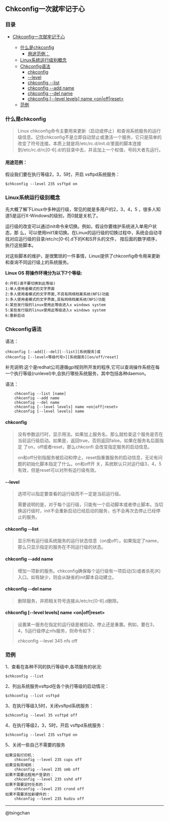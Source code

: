 ## Chkconfig一次就牢记于心

### 目录

- [Chkconfig一次就牢记于心](#chkconfig一次就牢记于心)

    - [什么是chkconfig](#什么是chkconfig)
        - [用途范例：](#用途范例)
    - [Linux系统运行级别概念](#linux系统运行级别概念)
    - [Chkconfig语法](#chkconfig语法)
        - [chkconfig](#chkconfig)
        - [--level](#--level)
        - [chkconfig --list](#chkconfig---list)
        - [chkconfig --add name](#chkconfig---add-name)
        - [chkconfig --del name](#chkconfig---del-name)
        - [chkconfig [--level levels] name <on|off|reset>](#chkconfig---level-levels-name-onoffreset)
    - [范例](#范例)


### 什么是chkconfig ###
> Linux chkconfig命令主要用来更新（启动或停止）和查询系统服务的运行级信息。记住chkconfig不是立即自动禁止或激活一个服务，它只是简单的改变了符号连接。本质上就是将/etc/rc.d/init.d/里面的脚本连接到/etc/rc.d/rc[0-6].d/的目录中去，并且加上一个权值，号码大者先运行。

#### 用途范例： ####
假设我们要在执行等级2，3，5时，开启 vsftpd系统服务：

	$chkconfig --level 235 vsftpd on

### Linux系统运行级别概念 ###
先大概了解下Linux中多种运行级，常见的就是多用户的2，3，4，5 ，很多人知道5是运行X-Windows的级别，而0就是关机了。

运行级的改变可以通过init命令来切换。例如，假设你要维护系统进入单用户状态，那 么，可以使用init1来切换。在Linux的运行级的切换过程中，系统会自动寻找对应运行级的目录/etc/rc[0-6].d下的K和S开头的文件， 按后面的数字顺序，执行这些脚本。

对这些脚本的维护，是很繁琐的一件事情，Linux提供了chkconfig命令用来更新和查询不同运行级上的系统服务。

**Linux OS 将操作环境分为以下7个等级:**

	0:开机(请不要切换到此等级)
	1:单人使用者模式的文字界面
	2:多人使用者模式的文字界面,不具有网络档案系统(NFS)功能
	3:多人使用者模式的文字界面,具有网络档案系统(NFS)功能
	4:某些发行版的linux使用此等级进入x windows system
	5:某些发行版的linux使用此等级进入x windows system
	6:重新启动

### Chkconfig语法 ###
语法：

	chkconfig [--add][--del][--list][系统服务]或
	chkconfig [--level<等级代号>][系统服务][on/off/reset]

补充说明:这个是redhat公司遵循gpl规则所开发的程序,它可以查询操作系统在每一个执行等级(runlevel)中,会执行哪些系统服务，其中包括各种daemon。

语法：

	   	chkconfig --list [name]
	    chkconfig --add name
	    chkconfig --del name
	    chkconfig [--level levels] name <on|off|reset>
	    chkconfig [--level levels] name
#### chkconfig 	 ####
> 没有参数运行时，显示用法。如果加上服务名，那么就检查这个服务是否在当前运行级启动。如果是，返回true，否则返回false。如果在服务名后面指定 了on，off或者reset，那么chkconfi 会改变指定服务的启动信息。
> 
> on和off分别指服务被启动和停止，reset指重置服务的启动信息，无论有问题的初始化脚本指定了什么。on和off开 关，系统默认只对运行级3，4，5有效，但是reset可以对所有运行级有效。

#### --level ####
> 选项可以指定要查看的运行级而不一定是当前运行级。
> 
> 需要说明的是，对于每个运行级，只能有一个启动脚本或者停止脚本。当切换运行级时，init不会重新启动已经启动的服务，也不会再次去停止已经停止的服务。

#### chkconfig --list #### 
> 显示所有运行级系统服务的运行状态信息（on或off）。如果指定了name，那么只显示指定的服务在不同运行级的状态。
> 
#### chkconfig --add name ####

> 增加一项新的服务。chkconfig确保每个运行级有一项启动(S)或者杀死(K)入口。如有缺少，则会从缺省的init脚本自动建立。 

#### chkconfig --del name ####
> 删除服务，并把相关符号连接从/etc/rc[0-6].d删除。

#### chkconfig [--level levels] name <on|off|reset> ####
> 设置某一服务在指定的运行级是被启动，停止还是重置。例如，要在3，4，5运行级停止nfs服务，则命令如下：
> 
> chkconfig --level 345 nfs off

### 范例 ###
1、查看在各种不同的执行等级中,各项服务的状况:

	$chkconfig --list
2、列出系统服务vsftpd在各个执行等级的启动情况：

	$chkconfig --list vsftpd
3、在执行等级3,5时，关闭vsftpd系统服务：

	$chkconfig --level 35 vsftpd off
4、在执行等级2，3，5时，开启 vsftpd系统服务：

	$chkconfig --level 235 vsftpd on
5、关闭一些自己不需要的服务

	如果没有打印机：
		chkconfig --level 235 cups off 
	如果没有局域网：
		chkconfig --level 235 smb off
	如果不需要远程用户登录的：
		chkconfig --level 235 sshd off
	如果不需要定时任务的：
		chkconfig --level 235 crond off
	如果不需要添加新硬件的：
		chkconfig --level 235 kudzu off


----------
@tsingchan